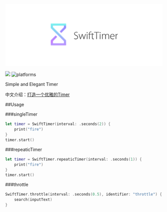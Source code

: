 ![](logo.png)

[![](http://img.shields.io/badge/Swift-3-blue.svg)]()    ![platforms](https://img.shields.io/badge/platforms-iOS%20%7C%20OSX%20%7C%20tvOS%20%7C%20watchOS%20-333333.svg) 

Simple and Elegant Timer

中文介绍：[打造一个优雅的Timer]()

##Usage

###singleTimer

~~~swift
let timer = SwiftTimer(interval: .seconds(2)) {
    print("fire")
}
timer.start()
~~~

###repeaticTimer

~~~swift
let timer = SwiftTimer.repeaticTimer(interval: .seconds(1)) {
    print("fire")
}
timer.start()
~~~

###throttle

~~~swift
SwiftTimer.throttle(interval: .seconds(0.5), identifier: "throttle") {
	search(inputText)
}
~~~